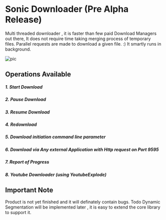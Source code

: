 # Sonic Downloader (Pre Alpha Release)
Multi threaded downloader , it is faster than few  paid Download Managers out there,
It does not require time taking merging process of temporary files.
Parallel requests are made to download a given file. :)
It smartly runs in background.

![pic](https://user-images.githubusercontent.com/45932883/60001776-d5e64c00-9684-11e9-9ba0-b984fc344a43.png)

## Operations Available
##### 1. Start Download
##### 2. Pause Download
##### 3. Resume Download
##### 4. Redownload 
##### 5. Download initiation command line parameter
##### 6. Download via Any external Application with Http request on Port 9595
##### 7. Report of Progress
##### 8. Youtube Downloader (using YoutubeExplode)



## Important Note
Product is not yet finished and it will definately contain bugs.
Todo Dynamic Segmentation will be implemented later , it is easy to extend the core library to support it.
